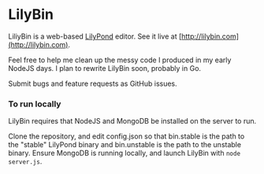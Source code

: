 LilyBin
=======

LiliyBin is a web-based [LilyPond](http://www.lilypond.org) editor. See it live at [http://lilybin.com](http://lilybin.com).

Feel free to help me clean up the messy code I produced in my early NodeJS days. I plan to rewrite LilyBin soon, probably in Go.

Submit bugs and feature requests as GitHub issues.

### To run locally

LilyBin requires that NodeJS and MongoDB be installed on the server to run.

Clone the repository, and edit config.json so that bin.stable is the path to the "stable" LilyPond binary and bin.unstable is the path to the unstable binary. Ensure MongoDB is running locally, and launch LilyBin with `node server.js`.
